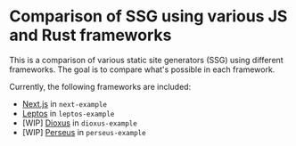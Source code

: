 # Comparison of SSG using various JS and Rust frameworks

This is a comparison of various static site generators (SSG) using different frameworks. The goal is to compare what's possible in each framework.

Currently, the following frameworks are included:

- [Next.js](https://nextjs.org/docs) in `next-example`
- [Leptos](https://book.leptos.dev) in `leptos-example`
- [WIP] [Dioxus](https://dioxuslabs.com/learn/0.5/) in `dioxus-example`
- [WIP] [Perseus](https://framesurge.sh/perseus/en-US/docs/0.4.x/intro) in `perseus-example`
